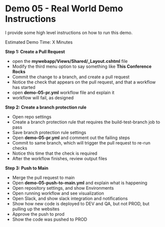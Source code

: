 # Demo 05 - Real World Demo Instructions

I provide some high level instructions on how to run this demo.

Estimated Demo Time: X Minutes

**Step 1: Create a Pull Request**
- open the **mywebapp/Views/Shared/_Layout.cshtml** file
- Modify the third menu option to say something like **This Conference Rocks**
- Commit the change to a branch, and create a pull request
- Notice the check that appears on the pull request, and that a workflow has started
- open **demo-05-pr.yml** workflow file and explain it
- workflow will fail, as designed

**Step 2: Create a branch protection rule**
- Open repo settings
- Create a branch protection rule that requires the build-test-branch job to pass
- Save branch protection rule settings
- Open **demo-05-pr.yml** and comment out the failing steps
- Commit to same branch, which will trigger the pull request to re-run checks
- Notice this time that the check is required
- After the workflow finishes, review output files

**Step 3: Push to Main**
- Merge the pull request to main
- Open **demo-05-push-to-main.yml** and explain what is happening
- Open repository settings, and show Environments
- Open running workflow and see visualization
- Open Slack, and show slack integration and notifications
- Show how new code is deployed to DEV and QA, but not PROD, but pulling up the websites
- Approve the push to prod
- Show the code was pushed to PROD
